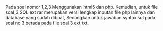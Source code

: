 Pada soal nomor 1,2,3 Menggunakan html5 dan php. Kemudian, untuk file soal_3 SQL ext rar merupakan versi lengkap inputan file php lainnya dan database yang sudah dibuat, 
Sedangkan untuk jawaban syntax sql pada soal no 3 berada pada file soal 3 ext txt.
